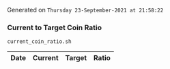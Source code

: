 Generated on `Thursday 23-September-2021 at 21:58:22`

### Current to Target Coin Ratio
`current_coin_ratio.sh`

Date|Current|Target|Ratio
---|---|---|---

